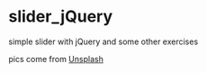 # slider_jQuery

simple slider with jQuery and some other exercises

pics come from [Unsplash](https://unsplash.com/)